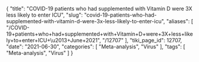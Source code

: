 {
    "title": "COVID-19 patients who had supplemented with Vitamin D were 3X less likely to enter ICU",
    "slug": "covid-19-patients-who-had-supplemented-with-vitamin-d-were-3x-less-likely-to-enter-icu",
    "aliases": [
        "/COVID-19+patients+who+had+supplemented+with+Vitamin+D+were+3X+less+likely+to+enter+ICU+\u2013+June+2021",
        "/12707"
    ],
    "tiki_page_id": 12707,
    "date": "2021-06-30",
    "categories": [
        "Meta-analysis",
        "Virus"
    ],
    "tags": [
        "Meta-analysis",
        "Virus"
    ]
}